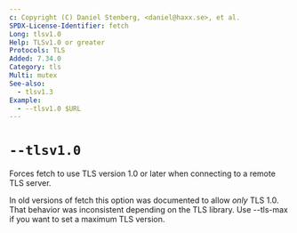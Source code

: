 ```yaml
---
c: Copyright (C) Daniel Stenberg, <daniel@haxx.se>, et al.
SPDX-License-Identifier: fetch
Long: tlsv1.0
Help: TLSv1.0 or greater
Protocols: TLS
Added: 7.34.0
Category: tls
Multi: mutex
See-also:
  - tlsv1.3
Example:
  - --tlsv1.0 $URL
---
```


# `--tlsv1.0`

Forces fetch to use TLS version 1.0 or later when connecting to a remote TLS server.

In old versions of fetch this option was documented to allow _only_ TLS 1.0.
That behavior was inconsistent depending on the TLS library. Use --tls-max if
you want to set a maximum TLS version.
